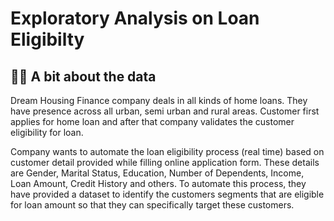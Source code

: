 # Exploratory Analysis on Loan Eligibilty

## :sassy_man: A bit about the data

Dream Housing Finance company deals in all kinds of home loans. They have presence across all urban, semi urban and rural areas. Customer first applies for home loan and after that company validates the customer eligibility for loan.

Company wants to automate the loan eligibility process (real time) based on customer detail provided while filling online application form. These details are Gender, Marital Status, Education, Number of Dependents, Income, Loan Amount, Credit History and others. To automate this process, they have provided a dataset to identify the customers segments that are eligible for loan amount so that they can specifically target these customers.
